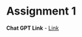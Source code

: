 # Assignment 1
**Chat GPT Link** - [Link](https://chatgpt.com/share/684a7503-7148-800b-a16d-18fcd8a0130d)
